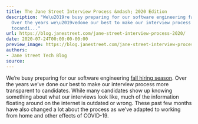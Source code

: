```yaml
---
title: The Jane Street Interview Process &mdash; 2020 Edition
description: "We\u2019re busy preparing for our software engineering fall hiringseason.
  Over the years we\u2019vedone our best to make our interview process more transparent
  tocandi..."
url: https://blog.janestreet.com/jane-street-interview-process-2020/
date: 2020-07-24T00:00:00-00:00
preview_image: https://blog.janestreet.com/jane-street-interview-process-2020/ocaml_code.png
authors:
- Jane Street Tech Blog
source:
---
```


<p>We&rsquo;re busy preparing for our software engineering <a href="https://blog.janestreet.com/unraveling/">fall hiring
season</a>. Over the years we&rsquo;ve
done our best to make our interview process more transparent to
candidates. While many candidates show up knowing something about what
our interviews look like, much of the information floating around on
the internet is outdated or wrong. These past few months have also
changed a lot about the process as we&rsquo;ve adapted to working from home
and other effects of COVID-19.</p>



